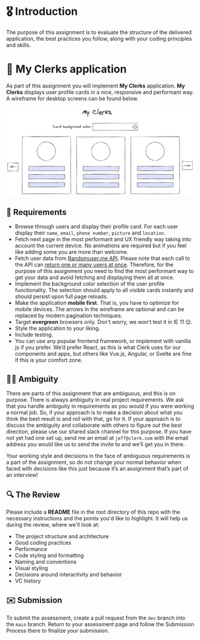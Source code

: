 # 🎖️ Introduction

The purpose of this assignment is to evaluate the structure of the delivered application, the best practices you follow, along with your coding principles and skills.

# 📱 My Clerks application

As part of this assignment you will implement **My Clerks** application. **My Clerks** displays user profile cards in a nice, responsive and performant way. A wireframe for desktop screens can be found below.

![My Clerks Wireframe](./my_clerks_wireframe.png)

## 📑 Requirements

- Browse through users and display their profile card. For each user display their `name`, `email`, `phone number`, `picture` and `location`.
- Fetch next page in the most performant and UX friendly way taking into account the current device. No animations are required but if you feel like adding some you are more than welcome.
- Fetch user data from [Randomuser.me API](https://randomuser.me/). Please note that each call to the API can [return one or many users at once](https://randomuser.me/documentation#results). Therefore, for the purpose of this assignment you need to find the most performant way to get your data and avoid fetching and displaying them all at once.
- Implement the background color selection of the user profile functionality. The selection should apply to all visible cards instantly and should persist upon full page reloads.
- Make the application **mobile first**. That is, you have to optimize for mobile devices. The arrows in the wireframe are optional and can be replaced by modern pagination techniques.
- Target **evergreen** browsers only. Don't worry, we won’t test it in IE 11 😌.
- Style the application to your liking.
- Include testing.
- You can use any popular frontend framework, or implement with vanilla js if you prefer. We’d prefer React, as this is what Clerk uses for our components and apps, but others like Vue.js, Angular, or Svelte are fine if this is your comfort zone.

## 🤷‍♂️ Ambiguity

There are parts of this assignment that are ambiguous, and this is on purpose. There is always ambiguity in real project requirements. We ask that you handle ambiguity in requirements as you would if you were working a normal job. So, if your approach is to make a decision about what you think the best result is and roll with that, go for it. If your approach is to discuss the ambiguity and collaborate with others to figure out the best direction, please use our shared slack channel for this purpose. If you have not yet had one set up, send me an email at `jeff@clerk.com` with the email address you would like us to send the invite to and we’ll get you in there.

Your working style and decisions in the face of ambiguous requirements is a part of the assignment, so do not change your normal behavior when faced with decisions like this just because it’s an assignment that’s part of an interview!

## 🔍 **The Review**

Please include a **README** file in the root directory of this repo with the necessary instructions and the points you'd like to highlight. It will help us during the review, where we'll look at:

- The project structure and architecture
- Good coding practices
- Performance
- Code styling and formatting
- Naming and conventions
- Visual styling
- Decisions around interactivity and behavior
- VC history

## ✉️ Submission

To submit the assessment, create a pull request from the `dev` branch into the `main` branch. Return to your assessment page and follow the Submission Process there to finalize your submission.
